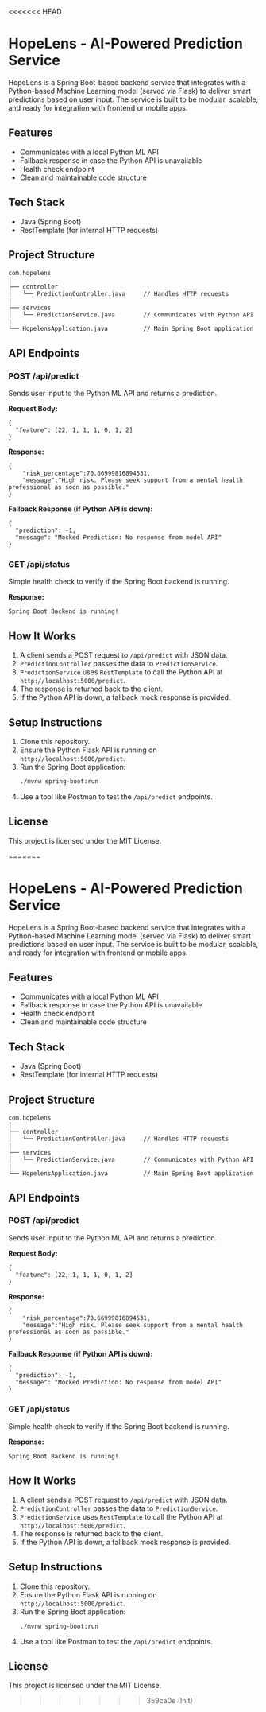<<<<<<< HEAD
# HopeLens - AI-Powered Prediction Service

HopeLens is a Spring Boot-based backend service that integrates with a Python-based Machine Learning model (served via Flask) to deliver smart predictions based on user input. The service is built to be modular, scalable, and ready for integration with frontend or mobile apps.

## Features

- Communicates with a local Python ML API
- Fallback response in case the Python API is unavailable
- Health check endpoint
- Clean and maintainable code structure

## Tech Stack

- Java (Spring Boot)
- RestTemplate (for internal HTTP requests)

## Project Structure

```
com.hopelens
|
├── controller
│   └── PredictionController.java     // Handles HTTP requests
|
├── services
│   └── PredictionService.java        // Communicates with Python API
|
└── HopelensApplication.java          // Main Spring Boot application
```

## API Endpoints

### POST /api/predict

Sends user input to the Python ML API and returns a prediction.

**Request Body:**
```
{
  "feature": [22, 1, 1, 1, 0, 1, 2]
}
```

**Response:**
```
{
    "risk_percentage":70.66999816894531,
    "message":"High risk. Please seek support from a mental health professional as soon as possible."
}
```

**Fallback Response (if Python API is down):**
```
{
  "prediction": -1,
  "message": "Mocked Prediction: No response from model API"
}
```

### GET /api/status

Simple health check to verify if the Spring Boot backend is running.

**Response:**
```
Spring Boot Backend is running!
```

## How It Works

1. A client sends a POST request to `/api/predict` with JSON data.
2. `PredictionController` passes the data to `PredictionService`.
3. `PredictionService` uses `RestTemplate` to call the Python API at `http://localhost:5000/predict`.
4. The response is returned back to the client.
5. If the Python API is down, a fallback mock response is provided.

## Setup Instructions

1. Clone this repository.
2. Ensure the Python Flask API is running on `http://localhost:5000/predict`.
3. Run the Spring Boot application:
   ```bash
   ./mvnw spring-boot:run
   ```
4. Use a tool like Postman to test the `/api/predict` endpoints.

## License

This project is licensed under the MIT License.

=======
# HopeLens - AI-Powered Prediction Service

HopeLens is a Spring Boot-based backend service that integrates with a Python-based Machine Learning model (served via Flask) to deliver smart predictions based on user input. The service is built to be modular, scalable, and ready for integration with frontend or mobile apps.

## Features

- Communicates with a local Python ML API
- Fallback response in case the Python API is unavailable
- Health check endpoint
- Clean and maintainable code structure

## Tech Stack

- Java (Spring Boot)
- RestTemplate (for internal HTTP requests)

## Project Structure

```
com.hopelens
|
├── controller
│   └── PredictionController.java     // Handles HTTP requests
|
├── services
│   └── PredictionService.java        // Communicates with Python API
|
└── HopelensApplication.java          // Main Spring Boot application
```

## API Endpoints

### POST /api/predict

Sends user input to the Python ML API and returns a prediction.

**Request Body:**
```
{
  "feature": [22, 1, 1, 1, 0, 1, 2]
}
```

**Response:**
```
{
    "risk_percentage":70.66999816894531,
    "message":"High risk. Please seek support from a mental health professional as soon as possible."
}
```

**Fallback Response (if Python API is down):**
```
{
  "prediction": -1,
  "message": "Mocked Prediction: No response from model API"
}
```

### GET /api/status

Simple health check to verify if the Spring Boot backend is running.

**Response:**
```
Spring Boot Backend is running!
```

## How It Works

1. A client sends a POST request to `/api/predict` with JSON data.
2. `PredictionController` passes the data to `PredictionService`.
3. `PredictionService` uses `RestTemplate` to call the Python API at `http://localhost:5000/predict`.
4. The response is returned back to the client.
5. If the Python API is down, a fallback mock response is provided.

## Setup Instructions

1. Clone this repository.
2. Ensure the Python Flask API is running on `http://localhost:5000/predict`.
3. Run the Spring Boot application:
   ```bash
   ./mvnw spring-boot:run
   ```
4. Use a tool like Postman to test the `/api/predict` endpoints.

## License

This project is licensed under the MIT License.

>>>>>>> 359ca0e (Init)
